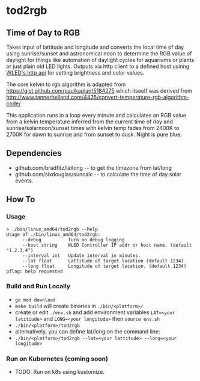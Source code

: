 # tod2rgb

## Time of Day to RGB

Takes input of lattitude and longitude and converts the local time of day using sunrise/sunset and astronomical noon to determine the RGB value of daylight for things like automation of daylight cycles for aquariums or plants or just plain old LED llghts. Outputs via http client to a defined host usinng [WLED's http api](https://github.com/Aircoookie/WLED/wiki/HTTP-request-API) for setting brightness and color values.

The core kelvin to rgb algorithm is adapted from
https://gist.github.com/paulkaplan/5184275 which itseelf was derived from
http://www.tannerhelland.com/4435/convert-temperature-rgb-algorithm-code/

This application runs in a loop every minute and calculates an RGB value from a kelvin temperature inferred from the current time of day and sunrise/solarnoon/sunset times with kelvin temp fades from 2400K to 2700K for dawn to sunrise and from sunset to dusk. Night is pure blue.

## Dependencies
* github.com/bradfitz/latlong -- to get the timezone from lat/long
* github.com/sixdouglas/suncalc -- to calculate the time of day solar events.

## How To

### Usage
```
> ./bin/linux_amd64/tod2rgb --help
Usage of ./bin/linux_amd64/tod2rgb:
      --debug          Turn on debug logging
      --host string    WLED Controller IP addr or host name. (default "1.2.3.4")
      --interval int   Update interval in minutes.
      --lat float      Lattitude of target location (default 1234)
      --long float     Longitude of target location. (default 1234)
pflag: help requested
```

### Build and Run Locally
* `go mod download`
* `make build` will create binaries in `./bin/<platform>/`
* create or edit `./env.sh` and add environment variables `LAT=<your latitiude>` and `LONG=<your longitude>` then `source env.sh`
* `./bin/<platform>/tod2rgb`
* alternatively, you can define lat/long on the command line:
* `./bin/<platform>/tod2rgb --lat=<your lattitude> --long=<your longitude>`

### Run on Kubernetes (coming soon)
* TODO: Run on k8s using kustomize.

